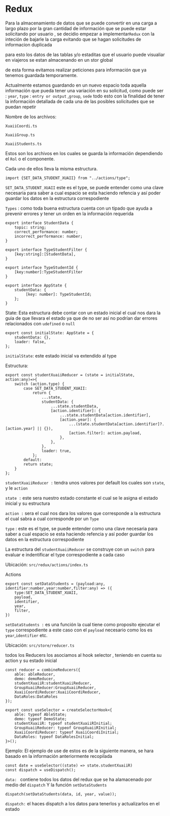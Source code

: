 # Redux


Para la almacenamiento de datos que se puede convertir en una carga a largo plazo por la gran cantidad de información que se puede estar solicitando por usuario , se decidio empezar a implementar`Redux` con la inteción de bajarle la carga evitando que se hagan solicitudes de informacion duplicada

para esto los datos de las tablas y/o estaditas que el usuario puede visualiar en viajeros se estan almacenando en un stor global

de esta forma evitamos realizar peticiones para información que ya tenemos guardada temporamente.

Actualmente estamos guardando en un nuevo espacio toda aquella información que pueda tener una variación en su solicitud, como puede ser : `year`, `type` : `entry or output` ,`group`, `sede`
todo esto con la finalidad de tener la información detallada de cada una de las posibles solicitudes que se puedan repetir

<procedure title="" id="struct">
<procedure title="" id="struct-D">

Nombre de los archivos:
<procedure title="" id="struct-D-">


`XuaiiCoordi.ts`

`XuaiiGroup.ts`

`XuaiiStudents.ts`

</procedure>
    
Estos son los archivos en los cuales se guarda la información dependiendo el `Rol` o el componente.

Cada uno de ellos lleva la misma estructura.

</procedure>

    import {SET_DATA_STUDENT_XUAII} from "../actions/type";
    
`SET_DATA_STUDENT_XUAII` este es el type, se puede entender como una clave necesaria para saber a cual espacio se esta haciendo refencia y así poder guardar los datos en la estructura correspodiente


`Types` : como toda buena estructura cuenta con un tipado que ayuda a prevenir errores y tener un orden en la información requerida

    export interface StudentData {
        topic: string;
        correct_performance: number;
        incorrect_performance: number;
    }

    export interface TypeStudentFilter {
        [key:string]:[StudentData],
    }

    export interface TypeStudentId {
        [key:number]:TypeStudentFilter
    }

    export interface AppState {
        studentData: {
             [key: number]: TypeStudentId;
        };
    }   

State: Esta estructura debe contar con un estado inicial el cual nos dara la guia de que llevara el estado ya que de no ser así no podrían dar errores relacionados con
`udefined` o `null`

    export const initialState: AppState = {
        studentData: {},
        loader: false,
    };

`initialState`: este estado inicial va extendido al type 


Estructura:

    export const studentXuaiiReducer = (state = initialState, action:any)=>{
        switch (action.type) {
            case SET_DATA_STUDENT_XUAII:
                return {
                    ...state,
                    studentData: {
                        ...state.studentData,
                        [action.identifier]: {
                            ...state.studentData[action.identifier],
                            [action.year]: {
                                ...(state.studentData[action.identifier]?.[action.year] || {}),
                                [action.filter]: action.payload,
                            },
                        },
                    },
                    loader: true,
                };
            default:
            return state;
        }
    };

`studentXuaiiReducer :` tendra unos valores por default los cuales son `state`, y le `action`

`state :` este sera nuestro estado constante el cual se le asigna el estado inicial y su estructura

`action :` sera el cual nos dara los valores que corresponde a la estructura el cual sabra a cual corresponde por un `Type`

`type` : este es el type, se puede entender como una clave necesaria para saber a cual espacio se esta haciendo refencia y así poder guardar los datos en la estructura correspodiente


La estructura del `studentXuaiiReducer` se construye con un `switch` para evaluar e indentificar el type correspodiente a cada caso

</procedure>


<procedure title="" id="action">

Ubicación: `src/redux/actions/index.ts`

Actions

    export const setDataStudents = (payload:any, identifier:number,year:number,filter:any) => ({
        type:SET_DATA_STUDENT_XUAII,
        payload,
        identifier,
        year,
        filter,
    })

`setDataStudents :` es una función la cual tiene como proposito ejecutar el `type` correspodiente a este caso con el `payload` necesario como los es `year`,`identifier` etc.

</procedure>

<procedure title="" id="use">

Ubicación: `src/store/reducer.ts`

todos los Reducers los asociamos al hook selector , teniendo en cuenta su action y su estado inicial

    
    const reducer = combineReducers({
        able: ableReducer,
        demo: demoReducer,
        studentXuaiiR:studentXuaiiReducer,
        GroupXuaiiReducer:GroupXuaiiReducer,
        XuaiiCoordiReducer:XuaiiCoordiReducer,
        DataRoles:DataRoles
    });
    
    export const useSelector = createSelectorHook<{
        able: typeof AbleState;
        demo: typeof DemoState;
        studentXuaiiR: typeof studentXuaiiRInitial;
        GroupXuaiiReducer: typeof GroupXuaiiRInitial;
        XuaiiCoordiReducer: typeof XuaiiCoordiInitial;
        DataRoles: typeof DataRolesInitial;
    }>();

Ejemplo: 
El ejemplo de use de estos es de la siguiente manera, se hara basado en la información anteriormente recopilada 

    const date = useSelector((state) => state.studentXuaiiR)
    const dispatch = useDispatch();

`data: ` contiene todos los datos del redux que se ha alamacenado por medio del `dispatch` Y la función `setDataStudents`

    dispatch(setDataStudents(data, id, year, value));

`dispatch:` el haces dispatch a los datos para tenerlos y actualizarlos en el estado

</procedure>


